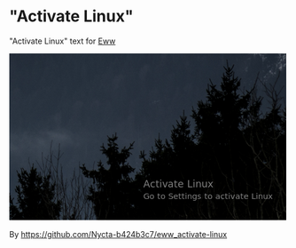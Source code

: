 # "Activate Linux"

"Activate Linux" text for [Eww](https://github.com/elkowar/eww/)

![Activate Linux](activate-linux.png)

By https://github.com/Nycta-b424b3c7/eww_activate-linux
